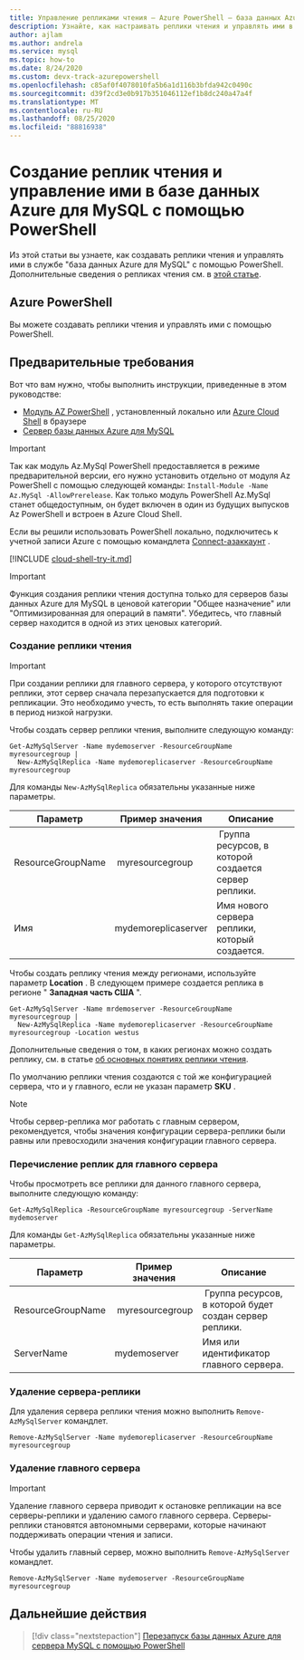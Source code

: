 ```yaml
---
title: Управление репликами чтения — Azure PowerShell — база данных Azure для MySQL
description: Узнайте, как настраивать реплики чтения и управлять ими в базе данных Azure для MySQL с помощью PowerShell.
author: ajlam
ms.author: andrela
ms.service: mysql
ms.topic: how-to
ms.date: 8/24/2020
ms.custom: devx-track-azurepowershell
ms.openlocfilehash: c85af0f4078010fa5b6a1d116b3bfda942c0490c
ms.sourcegitcommit: d39f2cd3e0b917b351046112ef1b8dc240a47a4f
ms.translationtype: MT
ms.contentlocale: ru-RU
ms.lasthandoff: 08/25/2020
ms.locfileid: "88816938"
---
```

# <a name="how-to-create-and-manage-read-replicas-in-azure-database-for-mysql-using-powershell"></a>Создание реплик чтения и управление ими в базе данных Azure для MySQL с помощью PowerShell

Из этой статьи вы узнаете, как создавать реплики чтения и управлять ими в службе "база данных Azure для MySQL" с помощью PowerShell. Дополнительные сведения о репликах чтения см. в [этой статье](concepts-read-replicas.md).

## <a name="azure-powershell"></a>Azure PowerShell

Вы можете создавать реплики чтения и управлять ими с помощью PowerShell.

## <a name="prerequisites"></a>Предварительные требования

Вот что вам нужно, чтобы выполнить инструкции, приведенные в этом руководстве:

- [Модуль AZ PowerShell](/powershell/azure/install-az-ps) , установленный локально или [Azure Cloud Shell](https://shell.azure.com/) в браузере
- [Сервер базы данных Azure для MySQL](quickstart-create-mysql-server-database-using-azure-powershell.md)

> [!IMPORTANT]
> Так как модуль Az.MySql PowerShell предоставляется в режиме предварительной версии, его нужно установить отдельно от модуля Az PowerShell с помощью следующей команды: `Install-Module -Name Az.MySql -AllowPrerelease`.
> Как только модуль PowerShell Az.MySql станет общедоступным, он будет включен в один из будущих выпусков Az PowerShell и встроен в Azure Cloud Shell.

Если вы решили использовать PowerShell локально, подключитесь к учетной записи Azure с помощью командлета [Connect-азаккаунт](/powershell/module/az.accounts/Connect-AzAccount) .

[!INCLUDE [cloud-shell-try-it.md](../../includes/cloud-shell-try-it.md)]

> [!IMPORTANT]
> Функция создания реплики чтения доступна только для серверов базы данных Azure для MySQL в ценовой категории "Общее назначение" или "Оптимизированная для операций в памяти". Убедитесь, что главный сервер находится в одной из этих ценовых категорий.

### <a name="create-a-read-replica"></a>Создание реплики чтения

> [!IMPORTANT]
> При создании реплики для главного сервера, у которого отсутствуют реплики, этот сервер сначала перезапускается для подготовки к репликации. Это необходимо учесть, то есть выполнять такие операции в период низкой нагрузки.

Чтобы создать сервер реплики чтения, выполните следующую команду:

```azurepowershell-interactive
Get-AzMySqlServer -Name mydemoserver -ResourceGroupName myresourcegroup |
  New-AzMySqlReplica -Name mydemoreplicaserver -ResourceGroupName myresourcegroup
```

Для команды `New-AzMySqlReplica` обязательны указанные ниже параметры.

| Параметр | Пример значения | Описание  |
| --- | --- | --- |
| ResourceGroupName |  myresourcegroup |  Группа ресурсов, в которой создается сервер реплики.  |
| Имя | mydemoreplicaserver | Имя нового сервера реплики, который создается. |

Чтобы создать реплику чтения между регионами, используйте параметр **Location** . В следующем примере создается реплика в регионе " **Западная часть США** ".

```azurepowershell-interactive
Get-AzMySqlServer -Name mrdemoserver -ResourceGroupName myresourcegroup |
  New-AzMySqlReplica -Name mydemoreplicaserver -ResourceGroupName myresourcegroup -Location westus
```

Дополнительные сведения о том, в каких регионах можно создать реплику, см. в статье [об основных понятиях реплики чтения](concepts-read-replicas.md).

По умолчанию реплики чтения создаются с той же конфигурацией сервера, что и у главного, если не указан параметр **SKU** .

> [!NOTE]
> Чтобы сервер-реплика мог работать с главным сервером, рекомендуется, чтобы значения конфигурации сервера-реплики были равны или превосходили значения конфигурации главного сервера.

### <a name="list-replicas-for-a-master-server"></a>Перечисление реплик для главного сервера

Чтобы просмотреть все реплики для данного главного сервера, выполните следующую команду:

```azurepowershell-interactive
Get-AzMySqlReplica -ResourceGroupName myresourcegroup -ServerName mydemoserver
```

Для команды `Get-AzMySqlReplica` обязательны указанные ниже параметры.

| Параметр | Пример значения | Описание  |
| --- | --- | --- |
| ResourceGroupName |  myresourcegroup |  Группа ресурсов, в которой будет создан сервер реплики.  |
| ServerName | mydemoserver | Имя или идентификатор главного сервера. |

### <a name="delete-a-replica-server"></a>Удаление сервера-реплики

Для удаления сервера реплики чтения можно выполнить `Remove-AzMySqlServer` командлет.

```azurepowershell-interactive
Remove-AzMySqlServer -Name mydemoreplicaserver -ResourceGroupName myresourcegroup
```

### <a name="delete-a-master-server"></a>Удаление главного сервера

> [!IMPORTANT]
> Удаление главного сервера приводит к остановке репликации на все серверы-реплики и удалению самого главного сервера. Серверы-реплики становятся автономными серверами, которые начинают поддерживать операции чтения и записи.

Чтобы удалить главный сервер, можно выполнить `Remove-AzMySqlServer` командлет.

```azurepowershell-interactive
Remove-AzMySqlServer -Name mydemoserver -ResourceGroupName myresourcegroup
```

## <a name="next-steps"></a>Дальнейшие действия

> [!div class="nextstepaction"]
> [Перезапуск базы данных Azure для сервера MySQL с помощью PowerShell](howto-restart-server-powershell.md)
